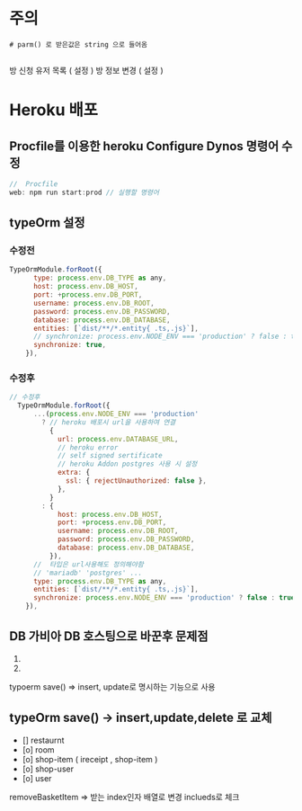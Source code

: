 # 주의

```
# parm() 로 받은값은 string 으로 들어옴


```

방 신청 유저 목록 ( 설정 )
방 정보 변경 ( 설정 )

# Heroku 배포

## Procfile를 이용한 heroku Configure Dynos 명령어 수정

```js
//  Procfile
web: npm run start:prod // 실행할 명령어
```

## typeOrm 설정

### 수정전

```js
TypeOrmModule.forRoot({
      type: process.env.DB_TYPE as any,
      host: process.env.DB_HOST,
      port: +process.env.DB_PORT,
      username: process.env.DB_ROOT,
      password: process.env.DB_PASSWORD,
      database: process.env.DB_DATABASE,
      entities: [`dist/**/*.entity{ .ts,.js}`],
      // synchronize: process.env.NODE_ENV === 'production' ? false : true,
      synchronize: true,
    }),

```

### 수정후

```js
// 수정후
  TypeOrmModule.forRoot({
      ...(process.env.NODE_ENV === 'production'
        ? // heroku 배포시 url을 사용하여 연결
          {
            url: process.env.DATABASE_URL,
            // heroku error
            // self signed sertificate
            // heroku Addon postgres 사용 시 설정
            extra: {
              ssl: { rejectUnauthorized: false },
            },
          }
        : {
            host: process.env.DB_HOST,
            port: +process.env.DB_PORT,
            username: process.env.DB_ROOT,
            password: process.env.DB_PASSWORD,
            database: process.env.DB_DATABASE,
          }),
      //  타입은 url사용해도 정의해야함
      // 'mariadb' 'postgres' ...
      type: process.env.DB_TYPE as any,
      entities: [`dist/**/*.entity{ .ts,.js}`],
      synchronize: process.env.NODE_ENV === 'production' ? false : true,
    }),
```

## DB 가비아 DB 호스팅으로 바꾼후 문제점

1.  <!-- postgres 제공하는 UUID를 확장 ( uuid-ossp ) 을 설치하지 못하여 사용 못함 -->
    <!-- @PrimaryGeneratedColumn('uuid') 사용 x -->

2.  <!-- Idle_in_transaction_session_timeout 에러 -->

<!-- save사용시 Idle_in_transaction_session_timeout에러 발생 -->

typoerm save() => insert, update로 명시하는 기능으로 사용

## typeOrm save() -> insert,update,delete 로 교체

- [] restaurnt
- [o] room
- [o] shop-item ( ireceipt , shop-item )
- [o] shop-user
- [o] user

removeBasketItem => 받는 index인자 배열로 변경 inclueds로 체크

